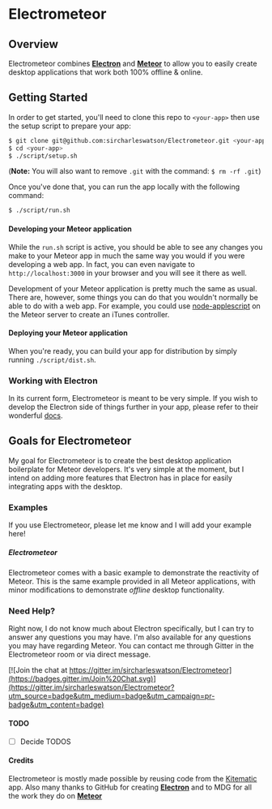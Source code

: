 # Electrometeor
## Overview
Electrometeor combines **[Electron](http://electron.atom.io)** and **[Meteor](http://www.meteor.com)** to allow you to easily create desktop applications that work both 100% offline & online.

## Getting Started

In order to get started, you'll need to clone this repo to `<your-app>` then use the setup script to prepare your app:
```sh
$ git clone git@github.com:sircharleswatson/Electrometeor.git <your-app>
$ cd <your-app>
$ ./script/setup.sh
```

(**Note:** You will also want to remove `.git` with the command: `$ rm -rf .git`)

Once you've done that, you can run the app locally with the following command:
```sh
$ ./script/run.sh
```

#### Developing your Meteor application

While the `run.sh` script is active, you should be able to see any changes you make to your Meteor app in much the same way you would if you were developing a web app. In fact, you can even navigate to `http://localhost:3000` in your browser and you will see it there as well.

Development of your Meteor application is pretty much the same as usual. There are, however, some things you can do that you wouldn't normally be able to do with a web app. For example, you could use [node-applescript](https://github.com/TooTallNate/node-applescript) on the Meteor server to create an iTunes controller.

#### Deploying your Meteor application
When you're ready, you can build your app for distribution by simply running `./script/dist.sh`.

### Working with Electron
In its current form, Electrometeor is meant to be very simple. If you wish to develop the Electron side of things further in your app, please refer to their wonderful [docs](https://github.com/atom/electron/tree/master/docs).

## Goals for Electrometeor

My goal for Electrometeor is to create the best desktop application boilerplate for Meteor developers. It's very simple at the moment, but I intend on adding more features that Electron has in place for easily integrating apps with the desktop.

### Examples
If you use Electrometeor, please let me know and I will add your example here!

##### Electrometeor
Electrometeor comes with a basic example to demonstrate the reactivity of Meteor. This is the same example provided in all Meteor applications, with minor modifications to demonstrate _offline_ desktop functionality.

### Need Help?
Right now, I do not know much about Electron specifically, but I can try to answer any questions you may have. I'm also available for any questions you may have regarding Meteor. You can contact me through Gitter in the Electrometeor room or via direct message.

[![Join the chat at https://gitter.im/sircharleswatson/Electrometeor](https://badges.gitter.im/Join%20Chat.svg)](https://gitter.im/sircharleswatson/Electrometeor?utm_source=badge&utm_medium=badge&utm_campaign=pr-badge&utm_content=badge)

#### TODO
* [ ] Decide TODOS

#### Credits
Electrometeor is mostly made possible by reusing code from the [Kitematic](https://github.com/kitematic/kitematic) app. Also many thanks to GitHub for creating **[Electron](http://electron.atom.io)** and to MDG for all the work they do on **[Meteor](http://meteor.com)**


